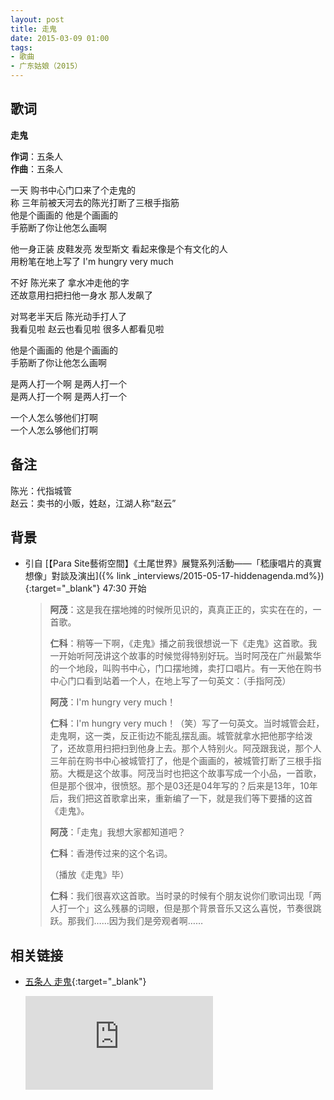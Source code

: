 ```yaml
---
layout: post
title: 走鬼
date: 2015-03-09 01:00
tags:
- 歌曲
- 广东姑娘（2015）
---
```


## 歌词

**走鬼**

**作词**：五条人  
**作曲**：五条人

一天 购书中心门口来了个走鬼的  
称 三年前被天河去的陈光打断了三根手指筋  
他是个画画的 他是个画画的  
手筋断了你让他怎么画啊

他一身正装 皮鞋发亮 发型斯文 看起来像是个有文化的人  
用粉笔在地上写了 I'm hungry very much

不好 陈光来了 拿水冲走他的字  
还故意用扫把扫他一身水 那人发飙了

对骂老半天后 陈光动手打人了  
我看见啦 赵云也看见啦 很多人都看见啦

他是个画画的 他是个画画的  
手筋断了你让他怎么画啊

是两人打一个啊 是两人打一个  
是两人打一个啊 是两人打一个

一个人怎么够他们打啊  
一个人怎么够他们打啊  

## 备注

陈光：代指城管  
赵云：卖书的小贩，姓赵，江湖人称“赵云”

## 背景

* 引自 [【Para Site藝術空間】《土尾世界》展覽系列活動——「嵇康唱片的真實想像」對談及演出]({% link _interviews/2015-05-17-hiddenagenda.md%}){:target="_blank"} 47:30 开始
  > **阿茂**：这是我在摆地摊的时候所见识的，真真正正的，实实在在的，一首歌。
  >
  > **仁科**：稍等一下啊，《走鬼》播之前我很想说一下《走鬼》这首歌。我一开始听阿茂讲这个故事的时候觉得特别好玩。当时阿茂在广州最繁华的一个地段，叫购书中心，门口摆地摊，卖打口唱片。有一天他在购书中心门口看到站着一个人，在地上写了一句英文：（手指阿茂）
  >
  > **阿茂**：I'm hungry very much！
  >
  > **仁科**：I'm hungry very much！（笑）写了一句英文。当时城管会赶，走鬼啊，这一类，反正街边不能乱摆乱画。城管就拿水把他那字给泼了，还故意用扫把扫到他身上去。那个人特别火。阿茂跟我说，那个人三年前在购书中心被城管打了，他是个画画的，被城管打断了三根手指筋。大概是这个故事。阿茂当时也把这个故事写成一个小品，一首歌，但是那个很冲，很愤怒。那个是03还是04年写的？后来是13年，10年后，我们把这首歌拿出来，重新编了一下，就是我们等下要播的这首《走鬼》。
  >
  > **阿茂**：「走鬼」我想大家都知道吧？
  >
  > **仁科**：香港传过来的这个名词。
  >
  > （播放《走鬼》毕）
  >
  > **仁科**：我们很喜欢这首歌。当时录的时候有个朋友说你们歌词出现「两人打一个」这么残暴的词眼，但是那个背景音乐又这么喜悦，节奏很跳跃。那我们……因为我们是旁观者啊……

## 相关链接

* [五条人 走鬼](https://v.qq.com/x/page/h0389pnjdsv.html){:target="_blank"}

  <div class="iframe-container"><iframe class="responsive-iframe" src='https://v.qq.com/txp/iframe/player.html?vid=h0389pnjdsv' frameborder="no" allowfullscreen="true"></iframe></div>

